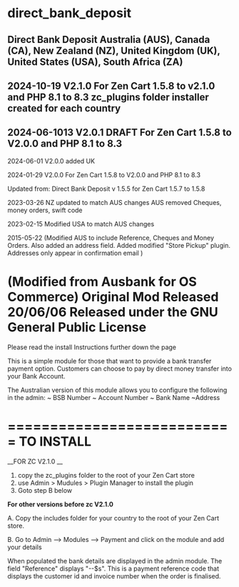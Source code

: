 # direct_bank_deposit

 Direct Bank Deposit Australia (AUS), Canada (CA), New Zealand (NZ), United Kingdom (UK), United States (USA), South Africa (ZA)
------------------------------------------
2024-10-19 V2.1.0
For Zen Cart 1.5.8 to v2.1.0 and PHP 8.1 to 8.3
zc_plugins folder installer created for each country
 -----------------------------------------
2024-06-1013 V2.0.1 DRAFT
For Zen Cart 1.5.8 to V2.0.0 and PHP 8.1 to 8.3
-----------------------------------------
2024-06-01 V2.0.0 
added UK

2024-01-29 V2.0.0
For Zen Cart 1.5.8 to V2.0.0 and PHP 8.1 to 8.3

Updated from:
Direct Bank Deposit v 1.5.5 for Zen Cart 1.5.7 to 1.5.8

2023-03-26
NZ updated to match AUS changes
AUS removed Cheques, money orders, swift code

2023-02-15
Modified USA to match AUS changes

2015-05-22
 (Modified AUS to include Reference, Cheques and Money Orders. 
  Also added an address field. 
  Added modified "Store Pickup" plugin. Addresses only appear in confirmation email
 )
 
 (Modified from Ausbank for OS Commerce)
 Original Mod Released 20/06/06
 Released under the GNU General Public License
================================================================

Please read the install Instructions further down the page

This is a simple module for those that want to provide a bank transfer payment option. Customers can choose to pay by direct money transfer into your Bank Account.

The Australian version of this module allows you to configure the following in the admin:
~ BSB Number
~ Account Number
~ Bank Name
~Address

===========================
TO INSTALL
===========================
__FOR ZC V2.1.0 __ 
1. copy the zc_plugins folder to the root of your Zen Cart store
2. use Admin > Mudules > Plugin Manager to install the plugin 
3. Goto step B below

__For other versions before zc V2.1.0__

A. Copy the includes folder for your country to the root of your Zen Cart store.

B. Go to Admin --> Modules --> Payment and click on the module and add your details

When populated the bank details are displayed in the admin module. 
The field "Reference" displays "--$s". This is a payment reference code that displays the customer id 
  and invoice number when the order is finalised.
